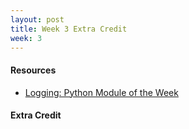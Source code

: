 ```yaml
---
layout: post
title: Week 3 Extra Credit
week: 3
---
```


#### Resources

* [Logging: Python Module of the Week](http://pymotw.com/2/logging/)

#### Extra Credit
